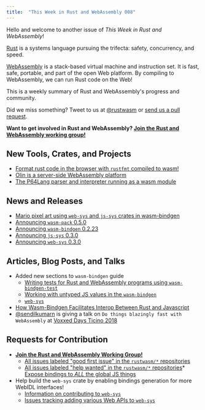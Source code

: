 ```yaml
---
title:  "This Week in Rust and WebAssembly 008"
---
```


Hello and welcome to another issue of *This Week in Rust and WebAssembly*!

[Rust](https://rust-lang.org) is a systems language pursuing the trifecta: safety, concurrency, and speed.

[WebAssembly](http://webassembly.org) is a stack-based virtual machine and instruction set. It is fast, safe, portable, and part of the open Web platform. By compiling to WebAssembly, we can run Rust code on the Web!

This is a weekly summary of Rust and WebAssembly's progress and community.

Did we miss something? Tweet to us at [@rustwasm](https://twitter.com/rustwasm) or [send us a pull request](https://github.com/rustwasm/rustwasm.github.io).

**Want to get involved in Rust and WebAssembly? [Join the Rust and WebAssembly working group!][get-involved]**

## New Tools, Crates, and Projects

* [Format rust code in the browser with `rustfmt` compiled to wasm! ](https://alexcrichton.github.io/rustfmt-wasm/)
* [Olin is a server-side WebAssembly platform](https://olin-http-example.herokuapp.com/)
* [The P64Lang parser and interpreter running as a wasm module](https://www.polaris64.net/resources/programming/p64lang_wasm/)

## News and Releases

* [Mario pixel art using `web-sys` and `js-sys` crates in wasm-bindgen](https://twitter.com/T5uku5hi/status/1037730970609307648)
* [Announcing `wasm-pack` 0.5.0](https://github.com/rustwasm/wasm-pack/blob/master/CHANGELOG.md#%EF%B8%8F-050)
* [Announcing `wasm-bindgen` 0.2.23](https://github.com/rustwasm/wasm-bindgen/blob/master/CHANGELOG.md#0223)
* [Announcing `js-sys` 0.3.0](https://crates.io/crates/js-sys)
* [Announcing `web-sys` 0.3.0](https://crates.io/crates/web-sys)

## Articles, Blog Posts, and Talks

* Added new sections to `wasm-bindgen` guide
  * [Writing tests for Rust and WebAssembly programs using `wasm-bindgen-test`](https://rustwasm.github.io/wasm-bindgen/wasm-bindgen-test/index.html)
  * [Working with untyped JS values in the `wasm-bindgen`](https://rustwasm.github.io/wasm-bindgen/reference/accessing-properties-of-untyped-js-values.html)
  * [`web-sys`](https://rustwasm.github.io/wasm-bindgen/web-sys/index.html)
* [How Wasm-Bindgen Facilitates Interop Between Rust and Javascript](https://blog.ryanlevick.com/posts/wasm-bindgen-interop/)
* [@sendilkumarn](https://twitter.com/sendilkumarn) is giving a talk on `Do things blazingly fast with WebAssembly` at [Voxxed Days Ticino 2018](https://cfpvdt18.confinabox.com/talk/XAU-2186/Do_things_blazingly_fast_with_WebAssembly)

## Requests for Contribution

* [**Join the Rust and WebAssembly Working Group!**][get-involved]
  * [All issues labeled "good first issue" in the `rustwasm/*` repositories](https://github.com/issues?q=is%3Aopen+is%3Aissue+user%3Arustwasm+archived%3Afalse+label%3A%22good+first+issue%22)
  * [All issues labeled "help wanted" in the `rustwasm/*` repositories](https://github.com/issues?q=is%3Aopen+is%3Aissue+user%3Arustwasm+archived%3Afalse+label%3A%22help+wanted%22)* [Expose bindings to *ALL* the global JS things](https://github.com/rustwasm/wasm-bindgen/issues/275)
* Help build the `web-sys` crate by enabling bindings generation for more WebIDL interfaces!
  * [Information on contributing to `web-sys`](https://rustwasm.github.io/wasm-bindgen/web-sys.html)
  * [Issues tracking adding various Web APIs to `web-sys`](https://github.com/rustwasm/wasm-bindgen/issues?q=is%3Aissue+is%3Aopen+label%3Aweb-sys)

[get-involved]: https://github.com/rustwasm/team/blob/master/README.md#get-involved
